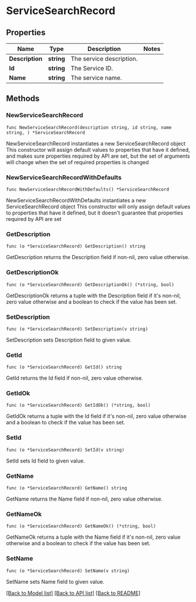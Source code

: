 # ServiceSearchRecord

## Properties

Name | Type | Description | Notes
------------ | ------------- | ------------- | -------------
**Description** | **string** | The service description. | 
**Id** | **string** | The Service ID. | 
**Name** | **string** | The service name. | 

## Methods

### NewServiceSearchRecord

`func NewServiceSearchRecord(description string, id string, name string, ) *ServiceSearchRecord`

NewServiceSearchRecord instantiates a new ServiceSearchRecord object
This constructor will assign default values to properties that have it defined,
and makes sure properties required by API are set, but the set of arguments
will change when the set of required properties is changed

### NewServiceSearchRecordWithDefaults

`func NewServiceSearchRecordWithDefaults() *ServiceSearchRecord`

NewServiceSearchRecordWithDefaults instantiates a new ServiceSearchRecord object
This constructor will only assign default values to properties that have it defined,
but it doesn't guarantee that properties required by API are set

### GetDescription

`func (o *ServiceSearchRecord) GetDescription() string`

GetDescription returns the Description field if non-nil, zero value otherwise.

### GetDescriptionOk

`func (o *ServiceSearchRecord) GetDescriptionOk() (*string, bool)`

GetDescriptionOk returns a tuple with the Description field if it's non-nil, zero value otherwise
and a boolean to check if the value has been set.

### SetDescription

`func (o *ServiceSearchRecord) SetDescription(v string)`

SetDescription sets Description field to given value.


### GetId

`func (o *ServiceSearchRecord) GetId() string`

GetId returns the Id field if non-nil, zero value otherwise.

### GetIdOk

`func (o *ServiceSearchRecord) GetIdOk() (*string, bool)`

GetIdOk returns a tuple with the Id field if it's non-nil, zero value otherwise
and a boolean to check if the value has been set.

### SetId

`func (o *ServiceSearchRecord) SetId(v string)`

SetId sets Id field to given value.


### GetName

`func (o *ServiceSearchRecord) GetName() string`

GetName returns the Name field if non-nil, zero value otherwise.

### GetNameOk

`func (o *ServiceSearchRecord) GetNameOk() (*string, bool)`

GetNameOk returns a tuple with the Name field if it's non-nil, zero value otherwise
and a boolean to check if the value has been set.

### SetName

`func (o *ServiceSearchRecord) SetName(v string)`

SetName sets Name field to given value.



[[Back to Model list]](../README.md#documentation-for-models) [[Back to API list]](../README.md#documentation-for-api-endpoints) [[Back to README]](../README.md)


